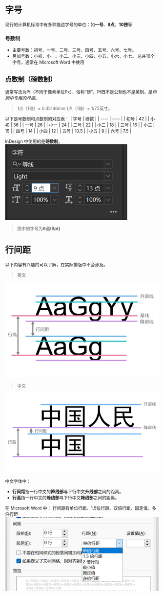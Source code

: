 # 字号
现行的计算机标准中有多种描述字号的单位：如**一号**、**9点**、**10镑**等

### 号数制
- 主要号数：初号、一号、二号、三号、四号、五号、六号、七号。
- 另加号数：小初、小一、小二、小三、小四、小五、小六、小七。
总共16个字号。通常在 Microsoft Word 中使用

## 点数制（磅数制）
通常写法为Pt（不同于像素单位Px），俗称“磅”。Pt既不是公制也不是英制，是*印刷中专用的尺度*。

> 1点（1磅）= 0.35146mm 1点（1磅）= 1/72英寸。

以下是号数制和点数制的对应表：
| 字号 | 磅数 | 
| ---- | ---- |
| 初号 | 42   |
| 小初 | 36   |
| 一号 | 26   |
| 小一 | 24   |
| 二号 | 22   |
| 小二 | 18   |
| 三号 | 16   |
| 小三 | 15   |
| 四号 | 14   |
| 小四 | 12   |
| 五号 | 10.5 |
| 小五 | 9    |
| 六号 | 7.5  |

InDesign 中使用的是**磅数制**。
![../data/Pasted image 20230409100711.png](../data/Pasted%20image%2020230409100711.png)
> 图中的字号为**9点(9pt)**

# 行间距
以下内容有兴趣的可以了解，在实际排版中不会涉及。

> 英文
> 
![../data/Pasted image 20230409100941.png](../data/Pasted%20image%2020230409100941.png)

> 中文
> 
![../data/Pasted image 20230409101023.png](../data/Pasted%20image%2020230409101023.png)

中文字体中：
- **行间距**指一行中文的**降线部**与下行中文**升线部**之间的距离。
- **行高**指一行中文的**降线部**与下行中文**降线部**之间的距离。

在 Microsoft Word 中：
行间距有单位行距、1.5位行距、双倍行距、固定值、多倍行距
![../data/Pasted image 20230409101507.png](../data/Pasted%20image%2020230409101507.png)

